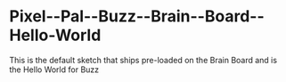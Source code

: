 # Pixel--Pal--Buzz--Brain--Board--Hello-World
This is the default sketch that ships pre-loaded on the Brain Board and is the Hello World for Buzz
